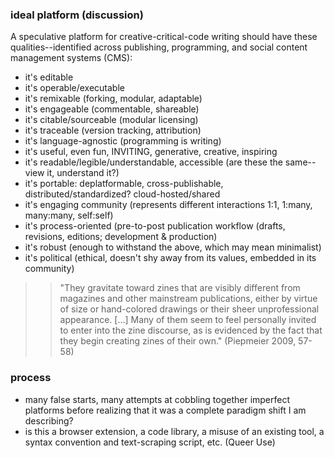 ### ideal platform (discussion)

A speculative platform for creative-critical-code writing should have these qualities--identified across publishing, programming, and social content management systems (CMS): 
- it's editable
- it's operable/executable 
- it's remixable (forking, modular, adaptable)
- it's engageable (commentable, shareable) 
- it's citable/sourceable (modular licensing)
- it's traceable (version tracking, attribution)
- it's language-agnostic (programming is writing)
- it's useful, even fun, INVITING, generative, creative, inspiring
- it's readable/legible/understandable, accessible (are these the same--view it, understand it?)
- it's portable: deplatformable, cross-publishable, distributed/standardized? cloud-hosted/shared
- it's engaging community (represents different interactions 1:1, 1:many, many:many, self:self) 
- it's process-oriented (pre-to-post publication workflow (drafts, revisions, editions; development & production)
- it's robust (enough to withstand the above, which may mean minimalist)
- it's political (ethical, doesn't shy away from its values, embedded in its community)



>>"They gravitate toward zines that are visibly different from magazines and other mainstream publications, either by virtue of size or hand-colored drawings or their sheer unprofessional appearance. [...] Many of them seem to feel personally invited to enter into the zine discourse, as is evidenced by the fact that they begin creating zines of their own." (Piepmeier 2009, 57-58)


### process

- many false starts, many attempts at cobbling together imperfect platforms before realizing that it was a complete paradigm shift I am describing? 
- is this a browser extension, a code library, a misuse of an existing tool, a syntax convention and text-scraping script, etc. (Queer Use)

